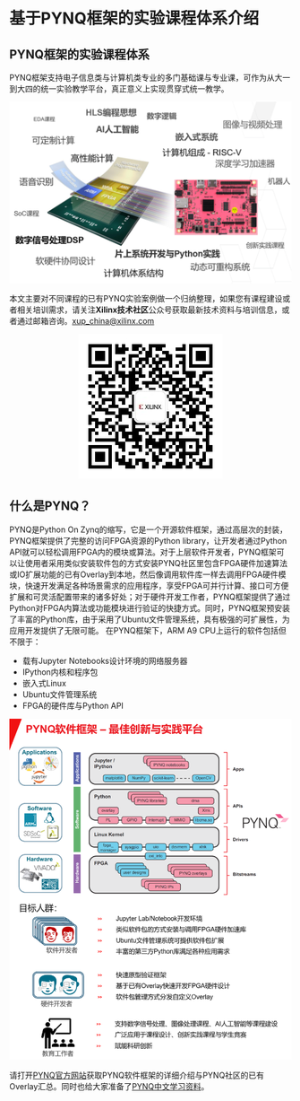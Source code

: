 # 基于PYNQ框架的实验课程体系介绍

## PYNQ框架的实验课程体系
PYNQ框架支持电子信息类与计算机类专业的多门基础课与专业课，可作为从大一到大四的统一实验教学平台，真正意义上实现贯穿式统一教学。
<p align="center">
<img src ="images/PynqCourses.PNG">
</p>
<p align = "center">
</p>

本文主要对不同课程的已有PYNQ实验案例做一个归纳整理，如果您有课程建设或者相关培训需求，请关注**Xilinx技术社区**公众号获取最新技术资料与培训信息，或者通过邮箱咨询。xup_china@xilinx.com
<p align="center">
<img src ="images/qrcode_Xilinx_Small.jpg">
</p>
<p align = "center">
</p>

## 什么是PYNQ？

PYNQ是Python On Zynq的缩写，它是一个开源软件框架，通过高层次的封装，PYNQ框架提供了完整的访问FPGA资源的Python library，让开发者通过Python API就可以轻松调用FPGA内的模块或算法。对于上层软件开发者，PYNQ框架可以让使用者采用类似安装软件包的方式安装PYNQ社区里包含FPGA硬件加速算法或IO扩展功能的已有Overlay到本地，然后像调用软件库一样去调用FPGA硬件模块，快速开发满足各种场景需求的应用程序，享受FPGA可并行计算、接口可方便扩展和可灵活配置带来的诸多好处；对于硬件开发工作者，PYNQ框架提供了通过Python对FPGA内算法或功能模块进行验证的快捷方式。同时，PYNQ框架预安装了丰富的Python库，由于采用了Ubuntu文件管理系统，具有极强的可扩展性，为应用开发提供了无限可能。
在PYNQ框架下，ARM A9 CPU上运行的软件包括但不限于：

- 载有Jupyter Notebooks设计环境的网络服务器
- IPython内核和程序包
- 嵌入式Linux
- Ubuntu文件管理系统
- FPGA的硬件库与Python API

<p align="center">
<img src ="images/PYNQ.PNG">
</p>
<p align = "center">
</p>


请打开[PYNQ官方网站](www.pynq.io)获取PYNQ软件框架的详细介绍与PYNQ社区的已有Overlay汇总。同时也给大家准备了[PYNQ中文学习资料](https://pynqdocs.gitbook.io/pynq-tutorial/)。
